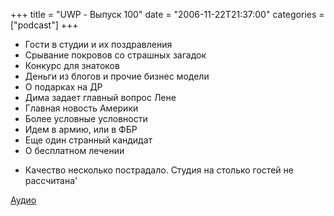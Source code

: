 +++
title = "UWP - Выпуск 100"
date = "2006-11-22T21:37:00"
categories = ["podcast"]
+++


- Гости в студии и их поздравления
- Срывание покровов со страшных загадок
- Конкурс для знатоков
- Деньги из блогов и прочие бизнес модели
- О подарках на ДР
- Дима задает главный вопрос Лене
- Главная новость Америки
- Более условные условности
- Идем в армию, или в ФБР
- Еще один странный кандидат
- О бесплатном лечении


* Качество несколько пострадало. Студия на столько гостей не рассчитана'

[Аудио](https://podcast.umputun.com/media/ump_podcast100.mp3)
<audio src="https://podcast.umputun.com/media/ump_podcast100.mp3" preload="none">